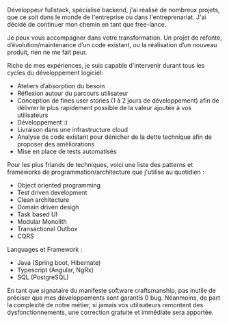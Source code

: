 Développeur fullstack, spécialisé backend, j'ai réalisé de nombreux projets, que ce soit dans le monde de l'entreprise ou dans l'entreprenariat. J'ai décidé de continuer mon chemin en tant que free-lance.

Je peux vous accompagner dans votre transformation. Un projet de refonte, d’évolution/maintenance d’un code existant, ou la réalisation d’un nouveau produit, rien ne me fait peur.

Riche de mes expériences, je suis capable d'intervenir durant tous les cycles du développement logiciel:

- Ateliers d’absorption du besoin
- Réflexion autour du parcours utilisateur
- Conception de fines user stories (1 à 2 jours de développement) afin de délivrer le plus rapidement possible de la valeur ajoutée à vos utilisateurs
- Développement :)
- Livraison dans une infrastructure cloud
- Analyse de code existant pour dénicher de la dette technique afin de proposer des améliorations
- Mise en place de tests automatisés

Pour les plus friands de techniques,  voici une liste des patterns et frameworks de programmation/architecture que j'utilise au quotidien :

- Object oriented programming
- Test driven development
- Clean architecture
- Domain driven design
- Task based UI
- Modular Monolith
- Transactional Outbox
- CQRS

Languages et Framework :

- Java (Spring boot, Hibernate)
- Typescript (Angular, NgRx)
- SQL (PostgreSQL)

En tant que signataire du manifeste software craftsmanship, pas inutile de préciser que mes développements sont garantis 0 bug.
Néanmoins, de part la complexité de notre métier, si jamais vos utilisateurs remontent des dysfonctionnements, une correction gratuite et immédiate sera apportée.